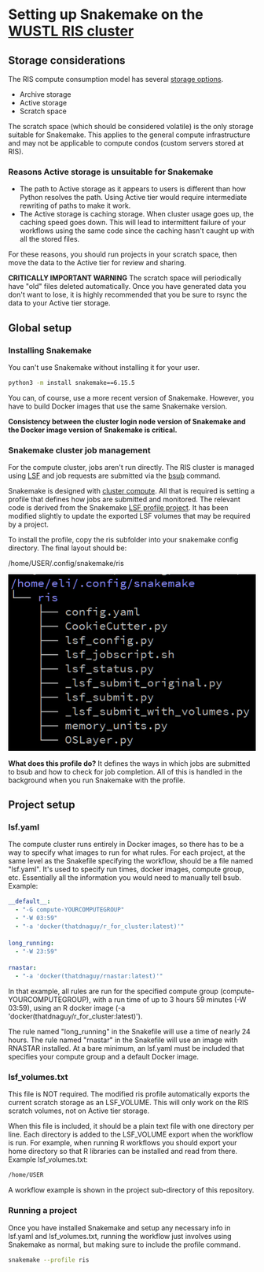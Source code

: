 # Setting up Snakemake on the [WUSTL RIS cluster](https://ris.wustl.edu/services/compute/)

## Storage considerations
The RIS compute consumption model has several [storage options](https://confluence.wustl.edu/display/ITKB/Data+Storage+Platform).

* Archive storage
* Active storage
* Scratch space

The scratch space (which should be considered volatile) is the only storage suitable for Snakemake. This applies to the general compute infrastructure and may not be applicable to compute condos (custom servers stored at RIS).

### Reasons Active storage is unsuitable for Snakemake
* The path to Active storage as it appears to users is different than how Python resolves the path. Using Active tier would require intermediate rewriting of paths to make it work.
* The Active storage is caching storage. When cluster usage goes up, the caching speed goes down. This will lead to intermittent failure of your workflows using the same code since the caching hasn't caught up with all the stored files.

For these reasons, you should run projects in your scratch space, then move the data to the Active tier for review and sharing.

**CRITICALLY IMPORTANT WARNING** The scratch space will periodically have "old" files deleted automatically. Once you have generated data you don't want to lose, it is highly recommended that you be sure to rsync the data to your Active tier storage.

## Global setup

### Installing Snakemake
You can't use Snakemake without installing it for your user.

```bash
python3 -m install snakemake==6.15.5
```

You can, of course, use a more recent version of Snakemake. However, you have to build Docker images that use the same Snakemake version.

**Consistency between the cluster login node version of Snakemake and the Docker image version of Snakemake is critical.**

### Snakemake cluster job management
For the compute cluster, jobs aren't run directly. The RIS cluster is managed using [LSF](https://www.ibm.com/support/pages/what-lsf-cluster) and job requests are submitted via the [bsub](https://www.ibm.com/docs/en/spectrum-lsf/10.1.0?topic=reference-bsub) command.

Snakemake is designed with [cluster compute](https://snakemake.readthedocs.io/en/stable/executing/cluster.html). All that is required is setting a profile that defines how jobs are submitted and monitored. The relevant code is derived from the Snakemake [LSF profile project](https://github.com/Snakemake-Profiles/lsf). It has been modified slightly to update the exported LSF volumes that may be required by a project.

To install the profile, copy the ris subfolder into your snakemake config directory. The final layout should  be:

/home/USER/.config/snakemake/ris

![image of file layout](images/profile_tree.png)

**What does this profile do?** It defines the ways in which jobs are submitted to bsub and how to check for job completion. All of this is handled in the background when you run Snakemake with the profile.

## Project setup

### lsf.yaml
The compute cluster runs entirely in Docker images, so there has to be a way to specify what images to run for what rules. For each project, at the same level as the Snakefile specifying the workflow, should be a file named "lsf.yaml". It's used to specify run times, docker images, compute group, etc. Essentially all the information you would need to manually tell bsub. Example:

```yaml
__default__:
  - "-G compute-YOURCOMPUTEGROUP"
  - "-W 03:59"
  - "-a 'docker(thatdnaguy/r_for_cluster:latest)'"

long_running:
  - "-W 23:59"

rnastar:
  - "-a 'docker(thatdnaguy/rnastar:latest)'"
```

In that example, all rules are run for the specified compute group (compute-YOURCOMPUTEGROUP), with a run time of up to 3 hours 59 minutes (-W 03:59), using an R docker image (-a 'docker(thatdnaguy/r_for_cluster:latest)').

The rule named "long_running" in the Snakefile will use a time of nearly 24 hours. The rule named "rnastar" in the Snakefile will use an image with RNASTAR installed. At a bare minimum, an lsf.yaml must be included that specifies your compute group and a default Docker image.

### lsf_volumes.txt
This file is NOT required. The modified ris profile automatically exports the current scratch storage as an LSF_VOLUME. This will only work on the RIS scratch volumes, not on Active tier storage.

When this file is included, it should be a plain text file with one directory per line. Each directory is added to the LSF_VOLUME export when the workflow is run. For example, when running R workflows you should export your home directory so that R libraries can be installed and read from there. Example lsf_volumes.txt:

```bash
/home/USER
```

A workflow example is shown in the project sub-directory of this repository.

### Running a project
Once you have installed Snakemake and setup any necessary info in lsf.yaml and lsf_volumes.txt, running the workflow just involves using Snakemake as normal, but making sure to include the profile command.

```bash
snakemake --profile ris
```
